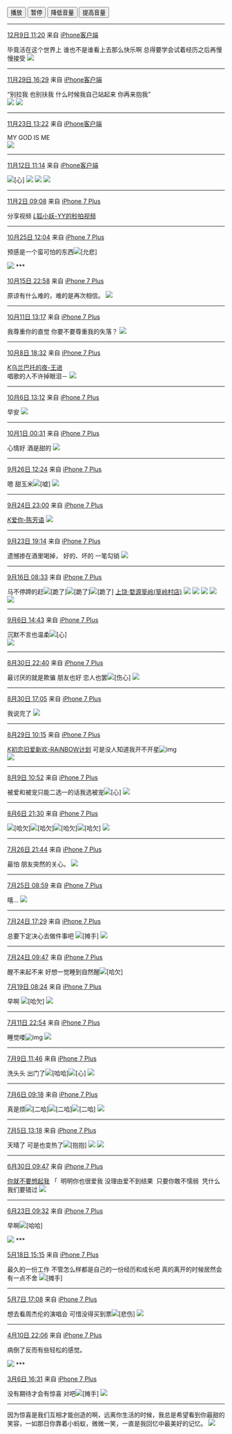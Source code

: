 
<audio id="demo" src="https://y.qq.com/n/yqq/song/97750_num.html?ADTAG=h5_playsong&no_redirect=1">可爱女人</audio>
<div>
  <button onclick="document.getElementById('demo').play()">播放</button>
  <button onclick="document.getElementById('demo').pause()">暂停</button>
  <button onclick="document.getElementById('demo').volume-=0.1">降低音量</button>
  <button onclick="document.getElementById('demo').volume+=0.1">提高音量</button>
</div> 

***


[12月9日 11:20](https://weibo.com/2827140685/FyPlltyw9?from=page_1005052827140685_profile&wvr=6&mod=weibotime) 来自 [iPhone客户端](http://vip.weibo.com/prividesc?priv=1006&from=feed)

毕竟活在这个世界上 谁也不是谁看上去那么快乐啊 总得要学会试着经历之后再慢慢接受 
<img src="/media/images/hy/12-9.jpg"/>
***
[11月29日 16:29](https://weibo.com/2827140685/Fxl5Mzigd?from=page_1005052827140685_profile&wvr=6&mod=weibotime) 来自 [iPhone客户端](http://vip.weibo.com/prividesc?priv=1006&from=feed)

“别拉我
也别扶我
什么时候我自己站起来
你再来抱我”  
<img src="/media/images/hy/11-29-1.jpg"/>
<img src="/media/images/hy/11-29-1.jpg"/>

***
[11月23日 13:22](https://weibo.com/2827140685/FwpiZCbon?from=page_1005052827140685_profile&wvr=6&mod=weibotime) 来自 [iPhone客户端](http://vip.weibo.com/prividesc?priv=1006&from=feed)

MY GOD IS ME  
<img src="/media/images/hy/11-23.jpg"/>

***


[11月12日 11:14](https://weibo.com/2827140685/FuILnCqf6?from=page_1005052827140685_profile&wvr=6&mod=weibotime) 来自 [iPhone客户端](http://vip.weibo.com/prividesc?priv=1006&from=feed)

![[心]](https://img.t.sinajs.cn/t4/appstyle/expression/ext/normal/40/hearta_org.gif) 
<img src="/media/images/hy/11-12-1.jpg"/>
<img src="/media/images/hy/11-12-2.jpg"/>
<img src="/media/images/hy/11-12-3.jpg"/>
***




[11月2日 09:08](https://weibo.com/2827140685/FtbFld7IW?from=page_1005052827140685_profile&wvr=6&mod=weibotime) 来自 [iPhone 7 Plus](http://app.weibo.com/t/feed/6e3owN)

分享视频 [*L*狐小妖-YY的秒拍视频](http://t.cn/RlZje1S?m=4169563593127958&u=2827140685) 
***


[10月25日 12:04](https://weibo.com/2827140685/FrZoM762j?from=page_1005052827140685_profile&wvr=6&mod=weibotime) 来自 [iPhone 7 Plus](http://app.weibo.com/t/feed/6e3owN)

预感是一个蛮可怕的东西![[允悲]](https://img.t.sinajs.cn/t4/appstyle/expression/ext/normal/2c/moren_yunbei_org.png) 

<img src="/media/images/hy/10-25.jpg"/>
***

[10月15日 22:58](https://weibo.com/2827140685/FqxppDNNY?from=page_1005052827140685_profile&wvr=6&mod=weibotime) 来自 [iPhone 7 Plus](http://app.weibo.com/t/feed/6e3owN)

原谅有什么难的，难的是再次相信。
<img src="/media/images/hy/10-15.jpg"/>
***


[10月11日 13:17](https://weibo.com/2827140685/FpRTvq1aw?from=page_1005052827140685_profile&wvr=6&mod=weibotime) 来自 [iPhone 7 Plus](http://app.weibo.com/t/feed/6e3owN)

我尊重你的直觉
你要不要尊重我的失落？
<img src="/media/images/hy/10-11.jpg"/>
***


[10月8日 18:32](https://weibo.com/2827140685/FprG8ypmo?from=page_1005052827140685_profile&wvr=6&mod=weibotime) 来自 [iPhone 7 Plus](http://app.weibo.com/t/feed/6e3owN)

[*K*乌兰巴托的夜-王进](http://t.cn/RC2xO5s)  
​     唱歌的人不许掉眼泪－ 
<img src="/media/images/hy/10-8.jpg"/>
***


[10月6日 13:12](https://weibo.com/2827140685/Fp6J2xGOC?from=page_1005052827140685_profile&wvr=6&mod=weibotime) 来自 [iPhone 7 Plus](http://app.weibo.com/t/feed/6e3owN)

早安 
<img src="/media/images/hy/10-6.jpg"/>
***


[10月1日 00:31](https://weibo.com/2827140685/FogBMfSRV?from=page_1005052827140685_profile&wvr=6&mod=weibotime) 来自 [iPhone 7 Plus](http://app.weibo.com/t/feed/6e3owN)

心情好 酒是甜的
<img src="/media/images/hy/10-1jpg"/>
***


[9月26日 12:24](https://weibo.com/2827140685/FnA8JgNJg?from=page_1005052827140685_profile&wvr=6&mod=weibotime) 来自 [iPhone 7 Plus](http://app.weibo.com/t/feed/6e3owN)

嗯 甜玉米![[嘘]](https://img.t.sinajs.cn/t4/appstyle/expression/ext/normal/a6/x_org.gif) 
<img src="/media/images/hy/9-26.jpg"/>
***


[9月24日 23:00](https://weibo.com/2827140685/FnlrMBaB0?from=page_1005052827140685_profile&wvr=6&mod=weibotime) 来自 [iPhone 7 Plus](http://app.weibo.com/t/feed/6e3owN)

[*K*爱你-陈芳语](http://t.cn/zHS7Ezr) 
<img src="/media/images/hy/9-24.jpg"/>
***


[9月23日 19:14](https://weibo.com/2827140685/FnaxvsHCh?from=page_1005052827140685_profile&wvr=6&mod=weibotime) 来自 [iPhone 7 Plus](http://app.weibo.com/t/feed/6e3owN)

遗憾掺在酒里喝掉，
好的、坏的 一笔勾销
<img src="/media/images/hy/9-23.jpg"/>
***


[9月16日 08:33](https://weibo.com/2827140685/Fm2lRfTb8?from=page_1005052827140685_profile&wvr=6&mod=weibotime) 来自 [iPhone 7 Plus](http://app.weibo.com/t/feed/6e3owN)

马不停蹄的赶![[跪了]](https://img.t.sinajs.cn/t4/appstyle/expression/ext/normal/6c/pcmoren_guile_org.png)![[跪了]](https://img.t.sinajs.cn/t4/appstyle/expression/ext/normal/6c/pcmoren_guile_org.png)![[跪了]](https://img.t.sinajs.cn/t4/appstyle/expression/ext/normal/6c/pcmoren_guile_org.png) [上饶·婺源篁岭(篁岭村店)](http://t.cn/RI4OsBD) 
<img src="/media/images/hy/9-16-1.jpg"/>
<img src="/media/images/hy/9-16-2.jpg"/>
<img src="/media/images/hy/9-16-3.jpg"/>
<img src="/media/images/hy/9-16-4.jpg"/>
<img src="/media/images/hy/9-16-5.jpg"/>
***


[9月6日 14:43](https://weibo.com/2827140685/FkyvcgEdl?from=page_1005052827140685_profile&wvr=6&mod=weibotime) 来自 [iPhone 7 Plus](http://app.weibo.com/t/feed/6e3owN)

沉默不言也温柔![[心]](https://img.t.sinajs.cn/t4/appstyle/expression/ext/normal/40/hearta_org.gif)   
<img src="/media/images/hy/9-6.jpg"/>
***


[8月30日 22:40](https://weibo.com/2827140685/FjxDjfplc?from=page_1005052827140685_profile&wvr=6&mod=weibotime) 来自 [iPhone 7 Plus](http://app.weibo.com/t/feed/6e3owN)

最讨厌的就是欺骗 朋友也好 恋人也罢![[伤心]](https://img.t.sinajs.cn/t4/appstyle/expression/ext/normal/ea/unheart.gif) 
<img src="/media/images/hy/8-30.jpg"/>
***


[8月30日 17:05](https://weibo.com/2827140685/Fjvrir32b?from=page_1005052827140685_profile&wvr=6&mod=weibotime) 来自 [iPhone 7 Plus](http://app.weibo.com/t/feed/6e3owN)

我说完了 
<img src="/media/images/hy/8-30-17-05.jpg"/>
***


[8月29日 10:15](https://weibo.com/2827140685/Fjjkknj1s?from=page_1005052827140685_profile&wvr=6&mod=weibotime) 来自 [iPhone 7 Plus](http://app.weibo.com/t/feed/6e3owN)

[*K*初恋旧爱新欢-RAiNBOW计划](http://t.cn/z8yIt7T) 可是没人知道我开不开星![img](https://img.t.sinajs.cn/t4/appstyle/expression/emimage/ee8caa.png)  
<img src="/media/images/hy/8-29.jpg"/>
***


[8月9日 10:52](https://weibo.com/2827140685/Fgh1z7kNs?from=page_1005052827140685_profile&wvr=6&mod=weibotime) 来自 [iPhone 7 Plus](http://app.weibo.com/t/feed/6e3owN)

被爱和被宠只能二选一的话我选被宠![[心]](https://img.t.sinajs.cn/t4/appstyle/expression/ext/normal/40/hearta_org.gif) 
<img src="/media/images/hy/8-9.jpg"/>
***
[8月6日 21:30](https://weibo.com/2827140685/FfSUWwtQp?from=page_1005052827140685_profile&wvr=6&mod=weibotime) 来自 [iPhone 7 Plus](http://app.weibo.com/t/feed/6e3owN)

![[哈欠]](https://img.t.sinajs.cn/t4/appstyle/expression/ext/normal/cc/haqianv2_org.gif)![[哈欠]](https://img.t.sinajs.cn/t4/appstyle/expression/ext/normal/cc/haqianv2_org.gif)![[哈欠]](https://img.t.sinajs.cn/t4/appstyle/expression/ext/normal/cc/haqianv2_org.gif)![[哈欠]](https://img.t.sinajs.cn/t4/appstyle/expression/ext/normal/cc/haqianv2_org.gif) 
<img src="/media/images/hy/8-6.jpg"/>
***


[7月26日 21:44](https://weibo.com/2827140685/FedjiffPq?from=page_1005052827140685_profile&wvr=6&mod=weibotime) 来自 [iPhone 7 Plus](http://app.weibo.com/t/feed/6e3owN)

最怕 朋友突然的关心。
<img src="/media/images/hy/7-26.jpg"/>
***


[7月25日 08:59](https://weibo.com/2827140685/FdYRZtVE0?from=page_1005052827140685_profile&wvr=6&mod=weibotime) 来自 [iPhone 7 Plus](http://app.weibo.com/t/feed/6e3owN)

嘻… 
<img src="/media/images/hy/7-25.jpg"/>
***


[7月24日 17:29](https://weibo.com/2827140685/FdSMJv2cz?from=page_1005052827140685_profile&wvr=6&mod=weibotime) 来自 [iPhone 7 Plus](http://app.weibo.com/t/feed/6e3owN)

总要下定决心去做件事吧 ![[摊手]](https://img.t.sinajs.cn/t4/appstyle/expression/ext/normal/09/pcmoren_tanshou_org.png) 
<img src="/media/images/hy/7-24.jpg"/>
***


[7月24日 09:47](https://weibo.com/2827140685/FdPLgCDG8?from=page_1005052827140685_profile&wvr=6&mod=weibotime) 来自 [iPhone 7 Plus](http://app.weibo.com/t/feed/6e3owN)

醒不来起不来 好想一觉睡到自然醒![[哈欠]](https://img.t.sinajs.cn/t4/appstyle/expression/ext/normal/cc/haqianv2_org.gif) 



[7月19日 08:24](https://weibo.com/2827140685/Fd4567rLP?from=page_1005052827140685_profile&wvr=6&mod=weibotime) 来自 [iPhone 7 Plus](http://app.weibo.com/t/feed/6e3owN)

早啊 ![[哈欠]](https://img.t.sinajs.cn/t4/appstyle/expression/ext/normal/cc/haqianv2_org.gif) 
<img src="/media/images/hy/7-19.jpg"/>
***


[7月11日 22:54](https://weibo.com/2827140685/FbWm12M6V?from=page_1005052827140685_profile&wvr=6&mod=weibotime) 来自 [iPhone 7 Plus](http://app.weibo.com/t/feed/6e3owN)

睡觉喽![img](https://img.t.sinajs.cn/t4/appstyle/expression/emimage/ee9088.png) 
<img src="/media/images/hy/7-11.jpg"/>
***


[7月9日 11:46](https://weibo.com/2827140685/Fbz7WkmS6?from=page_1005052827140685_profile&wvr=6&mod=weibotime) 来自 [iPhone 7 Plus](http://app.weibo.com/t/feed/6e3owN)

洗头头 出门了![[哈哈]](https://img.t.sinajs.cn/t4/appstyle/expression/ext/normal/6a/laugh.gif)![[心]](https://img.t.sinajs.cn/t4/appstyle/expression/ext/normal/40/hearta_org.gif) 
<img src="/media/images/hy/7-9.jpg"/>
***


[7月6日 09:18](https://weibo.com/2827140685/Fb5SCezxf?from=page_1005052827140685_profile&wvr=6&mod=weibotime) 来自 [iPhone 7 Plus](http://app.weibo.com/t/feed/6e3owN)

真是烦![[二哈]](https://img.t.sinajs.cn/t4/appstyle/expression/ext/normal/74/moren_hashiqi_org.png)![[二哈]](https://img.t.sinajs.cn/t4/appstyle/expression/ext/normal/74/moren_hashiqi_org.png)![[二哈]](https://img.t.sinajs.cn/t4/appstyle/expression/ext/normal/74/moren_hashiqi_org.png) 
<img src="/media/images/hy/7-6.jpg"/>
***


[7月5日 13:18](https://weibo.com/2827140685/FaY1g4X9Y?from=page_1005052827140685_profile&wvr=6&mod=weibotime) 来自 [iPhone 7 Plus](http://app.weibo.com/t/feed/6e3owN)



天晴了 可是也变热了![[抱抱]](https://img.t.sinajs.cn/t4/appstyle/expression/ext/normal/70/pcmoren_baobao_org.png)
<img src="/media/images/hy/7-5-1.jpg"/>
<img src="/media/images/hy/7-5-2.jpg"/>
***


[6月30日 09:47](https://weibo.com/2827140685/Fabv3FQYC?from=page_1005052827140685_profile&wvr=6&mod=weibotime) 来自 [iPhone 7 Plus](http://app.weibo.com/t/feed/6e3owN)

[你就不要想起我](http://t.cn/RxdfEcA) 
「
​    明明你也很爱我
​    没理由爱不到结果
​    只要你敢不懦弱
​    凭什么我们要错过
<img src="/media/images/hy/6-30.jpg"/>
***
[6月23日 09:32](https://weibo.com/2827140685/F97pDzgi3?from=page_1005052827140685_profile&wvr=6&mod=weibotime) 来自 [iPhone 7 Plus](http://app.weibo.com/t/feed/6e3owN)

早啊![[哈哈]](https://img.t.sinajs.cn/t4/appstyle/expression/ext/normal/6a/laugh.gif) 

<img src="/media/images/hy/6-23.jpg"/>
***

[5月18日 15:15](https://weibo.com/2827140685/F3GgT2P1x?from=page_1005052827140685_profile&wvr=6&mod=weibotime) 来自 [iPhone 7 Plus](http://app.weibo.com/t/feed/6e3owN)

最久的一份工作 不管怎么样都是自己的一份经历和成长吧 真的离开的时候居然会有一点不舍 ![[摊手]](https://img.t.sinajs.cn/t4/appstyle/expression/ext/normal/09/pcmoren_tanshou_org.png)

***

[5月7日 17:08](https://weibo.com/2827140685/F21jxtotz?from=page_1005052827140685_profile&wvr=6&mod=weibotime) 来自 [iPhone 7 Plus](http://app.weibo.com/t/feed/6e3owN)

想去看周杰伦的演唱会 可惜没得买到票![[悲伤]](https://img.t.sinajs.cn/t4/appstyle/expression/ext/normal/1a/bs_org.gif) 
<img src="/media/images/hy/5-7.jpg"/>
***


[4月10日 22:06](https://weibo.com/2827140685/EDUbg7CvX?from=page_1005052827140685_profile&wvr=6&mod=weibotime) 来自 [iPhone 7 Plus](http://app.weibo.com/t/feed/6e3owN)

病倒了反而有些轻松的感觉。

<img src="/media/images/hy/4-10.jpg"/>
***

[3月6日 16:31](https://weibo.com/2827140685/Eyy26dwKv?from=page_1005052827140685_profile&wvr=6&mod=weibotime) 来自 [iPhone 7 Plus](http://app.weibo.com/t/feed/6e3owN)

没有期待才会有惊喜 对吧![[摊手]](https://img.t.sinajs.cn/t4/appstyle/expression/ext/normal/09/pcmoren_tanshou_org.png) 
<img src="/media/images/hy/3-6.jpg"/>
***
因为惊喜是我们互相才能创造的啊，远离你生活的时候，我总是希望看到你最甜的笑容，一如那日你靠着小蚂蚁，微微一笑，一直是我回忆中最美好的记忆。
<img src="/media/images/hy/2014-5-2.jpg"/>


